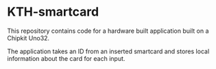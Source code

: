 # KTH-smartcard

This repository contains code for a hardware built application built on a Chipkit Uno32.

The application takes an ID from an inserted smartcard and stores local information about the card for each input.

